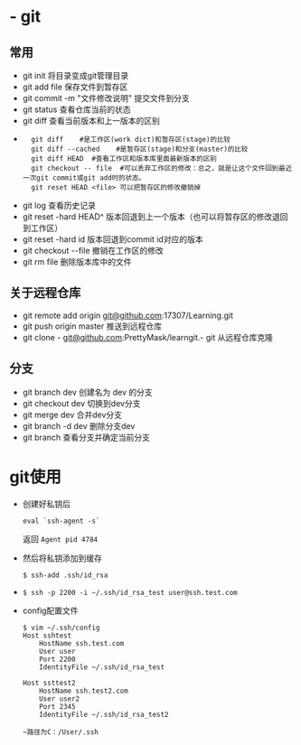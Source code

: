 #   -   git
##  常用
-   git init 将目录变成git管理目录
-   git add file  保存文件到暂存区
-   git commit -m "文件修改说明"  提交文件到分支
-   git status  查看仓库当前的状态
-   git diff   查看当前版本和上一版本的区别
-   
        git diff    #是工作区(work dict)和暂存区(stage)的比较
        git diff --cached    #是暂存区(stage)和分支(master)的比较
        git diff HEAD  #查看工作区和版本库里面最新版本的区别
        git checkout -- file  #可以丢弃工作区的修改：总之，就是让这个文件回到最近一次git commit或git add时的状态。
        git reset HEAD <file> 可以把暂存区的修改撤销掉
-   git log  查看历史记录
-   git reset -hard HEAD^  版本回退到上一个版本（也可以将暂存区的修改退回到工作区）
-   git reset -hard id   版本回退到commit id对应的版本
-   git checkout --file  撤销在工作区的修改
-   git rm file  删除版本库中的文件

##  关于远程仓库
-   git remote add origin git@github.com:17307/Learning.git
-   git push origin master   推送到远程仓库
-   git clone -    git@github.com:PrettyMask/learngit.-    git  从远程仓库克隆

##  分支
-   git branch dev  创建名为 dev 的分支
-   git checkout dev  切换到dev分支
-   git merge dev 合并dev分支
-   git branch -d dev 删除分支dev
-   git branch 查看分支并确定当前分支

#   git使用

-   创建好私钥后
       ```
       eval `ssh-agent -s`
       ```
    返回 `Agent pid 4784`
-   然后将私钥添加到缓存

    `$ ssh-add .ssh/id_rsa`

-   `$ ssh -p 2200 -i ~/.ssh/id_rsa_test user@ssh.test.com`
-   config配置文件

        $ vim ~/.ssh/config
        Host sshtest
            HostName ssh.test.com
            User user
            Port 2200
            IdentityFile ~/.ssh/id_rsa_test

        Host ssttest2
            HostName ssh.test2.com
            User user2
            Port 2345
            IdentityFile ~/.ssh/id_rsa_test2
        
        ~路径为C：/User/.ssh
        




